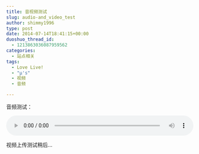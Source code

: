 ```yaml
---
title: 音视频测试
slug: audio-and_video_test
author: shimmy1996
type: post
date: 2014-07-14T18:41:15+00:00
duoshuo_thread_id:
  - 1213863036087959562
categories:
  - 站点相关
tags:
  - Love Live!
  - "µ's"
  - 视频
  - 音频

---
```

音频测试：

<audio style="width: 100%;" controls="controls">
<source type="audio/mpeg" src="/wp-content/uploads/2014/07/01.%20KiRa-KiRa%20Sensation!.mp3"/>
</audio>

视频上传测试稍后&#8230;
